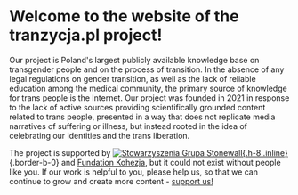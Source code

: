 # Welcome to the website of the **tranzycja.pl** project!

Our project is Poland's largest publicly available knowledge base on transgender people and on the process of transition. In the absence of any legal regulations on gender transition, as well as the lack of reliable education among the medical community, the primary source of knowledge for trans people is the Internet. Our project was founded in 2021 in response to the lack of active sources providing scientifically grounded content related to trans people, presented in a way that does not replicate media narratives of suffering or illness, but instead rooted in the idea of celebrating our identities and the trans liberation.

The project is supported by [![Stowarzyszenia Grupa Stonewall](/media/img/logo/STOn_logo_transparent-pink.svg){.h-8 .inline}](https://grupa-stonewall.pl){.border-b-0} and [Fundation Kohezja](https://kohezja.org), but it could not exist without people like you. If our work is helpful to you, please help us, so that we can continue to grow and create more content - [support us!](/en/support)
